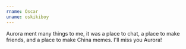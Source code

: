 ```yaml
---
rname: Oscar
uname: oskikiboy
---
```


Aurora ment many things to me, it was a place to chat, a place to make friends, and a place to make China memes. I'll miss you Aurora!
